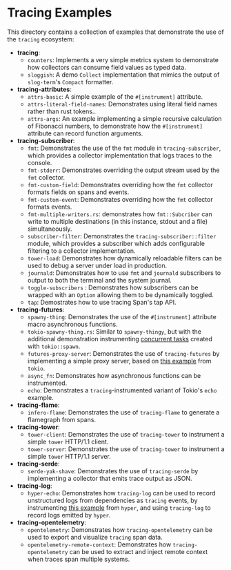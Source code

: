 # Tracing Examples

This directory contains a collection of examples that demonstrate the use of the
`tracing` ecosystem:

- **tracing**:
  + `counters`: Implements a very simple metrics system to demonstrate how
    collectors can consume field values as typed data.
  + `sloggish`: A demo `Collect` implementation that mimics the output of
    `slog-term`'s `Compact` formatter.
- **tracing-attributes**:
  + `attrs-basic`: A simple example of the `#[instrument]` attribute.
  + `attrs-literal-field-names`: Demonstrates using literal field names rather
    than rust tokens..
  + `attrs-args`: An example implementing a simple recursive calculation of
    Fibonacci numbers, to demonstrate how the `#[instrument]` attribute can
    record function arguments.
- **tracing-subscriber**:
  + `fmt`: Demonstrates the use of the `fmt` module in `tracing-subscriber`,
    which provides a collector implementation that logs traces to the console.
  + `fmt-stderr`: Demonstrates overriding the output stream used by the `fmt`
    collector.
  + `fmt-custom-field`: Demonstrates overriding how the `fmt` collector formats
    fields on spans and events.
  + `fmt-custom-event`: Demonstrates overriding how the `fmt` collector formats
    events.
  + `fmt-multiple-writers.rs`: demonstrates how `fmt::Subcriber` can write to multiple
    destinations (in this instance, stdout and a file) simultaneously.
  + `subscriber-filter`: Demonstrates the `tracing-subscriber::filter` module,
    which provides a subscriber which adds configurable filtering to a collector
    implementation.
  + `tower-load`: Demonstrates how dynamically reloadable filters can be used to
    debug a server under load in production.
  + `journald`: Demonstrates how to use `fmt` and `journald` subscribers to output to
    both the terminal and the system journal.
  + `toggle-subscribers` : Demonstrates how subscribers can be wrapped with an `Option` allowing
    them to be dynamically toggled.
  + `tap`: Demostrates how to use tracing Span's tap API.  
- **tracing-futures**:
  + `spawny-thing`: Demonstrates the use of the `#[instrument]` attribute macro
    asynchronous functions.
  + `tokio-spawny-thing.rs`: Similar to `spawny-thingy`, but with the additional
    demonstration instrumenting [concurrent tasks][tasks] created with 
    `tokio::spawn`.
  + `futures-proxy-server`: Demonstrates the use of `tracing-futures` by
    implementing a simple proxy server, based on [this example][tokio-proxy]
    from `tokio`.
  + `async_fn`: Demonstrates how asynchronous functions can be
     instrumented.
  + `echo`: Demonstrates a `tracing`-instrumented variant of Tokio's `echo` example.
- **tracing-flame**:
  + `infero-flame`: Demonstrates the use of `tracing-flame` to generate a flamegraph
     from spans.
- **tracing-tower**:
  + `tower-client`: Demonstrates the use of `tracing-tower` to instrument a
    simple `tower` HTTP/1.1 client.
  + `tower-server`: Demonstrates the use of `tracing-tower` to instrument a
    simple `tower` HTTP/1.1 server.
- **tracing-serde**:
  + `serde-yak-shave`: Demonstrates the use of `tracing-serde` by implementing a
    collector that emits trace output as JSON.
- **tracing-log**:
  + `hyper-echo`: Demonstrates how `tracing-log` can be used to record
    unstructured logs from dependencies as `tracing` events, by instrumenting
    [this example][echo] from `hyper`, and using `tracing-log` to record logs
    emitted by `hyper`.
- **tracing-opentelemetry**:
  + `opentelemetry`: Demonstrates how `tracing-opentelemetry` can be used to
    export and visualize `tracing` span data.
  + `opentelemetry-remote-context`: Demonstrates how `tracing-opentelemetry`
    can be used to extract and inject remote context when traces span multiple
    systems.

[tasks]: (https://docs.rs/tokio/0.2.21/tokio/task/index.html)
[tokio-proxy]: https://github.com/tokio-rs/tokio/blob/v0.1.x/tokio/examples/proxy.rs
[echo]: https://github.com/hyperium/hyper/blob/0.12.x/examples/echo.rs
